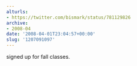 ```yaml
---
alturls:
- https://twitter.com/bismark/status/781129826
archive:
- 2008-04
date: '2008-04-01T23:04:57+00:00'
slug: '1207091097'
---
```


signed up for fall classes.

